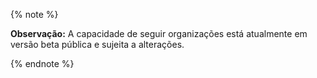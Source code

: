 {% note %}

**Observação:** A capacidade de seguir organizações está atualmente em versão beta pública e sujeita a alterações.

{% endnote %}
